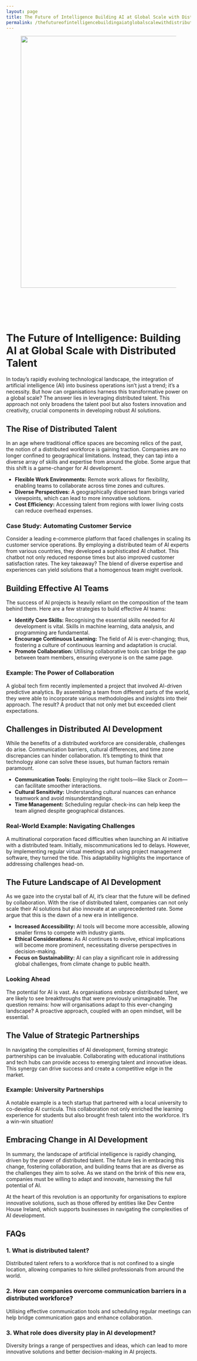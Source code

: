 ```yaml
---
layout: page
title: The Future of Intelligence Building AI at Global Scale with Distributed Talent
permalink: /thefutureofintelligencebuildingaiatglobalscalewithdistributedtalent/
---
```



<div class="wp-block-columns alignwide is-layout-flex wp-container-core-columns-is-layout-8ba3830c wp-block-columns-is-layout-flex" style="margin-top:0;margin-bottom:0;padding-right:0;padding-left:0">
<div class="wp-block-column is-layout-flow wp-block-column-is-layout-flow" style="flex-basis:70%">
<div class="wp-block-group has-global-padding is-layout-constrained wp-block-group-is-layout-constrained"><figure class="alignwide wp-block-post-featured-image" style="padding-bottom:2vh;"><img alt="" class="attachment-post-thumbnail size-post-thumbnail wp-post-image" decoding="async" fetchpriority="high" height="686" sizes="(max-width: 1200px) 100vw, 1200px" src="https://www.devcentrehouse.eu/blogs/wp-content/uploads/2025/08/featured-1754390559634.jpg" srcset="https://www.devcentrehouse.eu/blogs/wp-content/uploads/2025/08/featured-1754390559634.jpg 1200w, https://www.devcentrehouse.eu/blogs/wp-content/uploads/2025/08/featured-1754390559634-300x172.jpg 300w, https://www.devcentrehouse.eu/blogs/wp-content/uploads/2025/08/featured-1754390559634-1024x585.jpg 1024w, https://www.devcentrehouse.eu/blogs/wp-content/uploads/2025/08/featured-1754390559634-768x439.jpg 768w" style="border-radius:0px;object-fit:cover;" width="1200"/></figure>
<h1 class="alignwide wp-block-post-title has-x-large-font-size">The Future of Intelligence: Building AI at Global Scale with Distributed Talent</h1>
<div aria-hidden="true" class="wp-block-spacer" style="height:var(--wp--preset--spacing--10)"></div>
</div>
<div class="wp-block-group has-global-padding is-layout-constrained wp-block-group-is-layout-constrained"><div class="entry-content alignwide wp-block-post-content has-global-padding is-layout-constrained wp-container-core-post-content-is-layout-a5dd074b wp-block-post-content-is-layout-constrained"><p>In today’s rapidly evolving technological landscape, the integration of artificial intelligence (AI) into business operations isn’t just a trend; it’s a necessity. But how can organisations harness this transformative power on a global scale? The answer lies in leveraging distributed talent. This approach not only broadens the talent pool but also fosters innovation and creativity, crucial components in developing robust AI solutions.</p>
<h2>The Rise of Distributed Talent</h2>
<p>In an age where traditional office spaces are becoming relics of the past, the notion of a distributed workforce is gaining traction. Companies are no longer confined to geographical limitations. Instead, they can tap into a diverse array of skills and expertise from around the globe. Some argue that this shift is a game-changer for AI development.</p>
<ul>
<li><strong>Flexible Work Environments:</strong> Remote work allows for flexibility, enabling teams to collaborate across time zones and cultures.</li>
<li><strong>Diverse Perspectives:</strong> A geographically dispersed team brings varied viewpoints, which can lead to more innovative solutions.</li>
<li><strong>Cost Efficiency:</strong> Accessing talent from regions with lower living costs can reduce overhead expenses.</li>
</ul>
<h3>Case Study: Automating Customer Service</h3>
<p>Consider a leading e-commerce platform that faced challenges in scaling its customer service operations. By employing a distributed team of AI experts from various countries, they developed a sophisticated AI chatbot. This chatbot not only reduced response times but also improved customer satisfaction rates. The key takeaway? The blend of diverse expertise and experiences can yield solutions that a homogenous team might overlook.</p>
<h2>Building Effective AI Teams</h2>
<p>The success of AI projects is heavily reliant on the composition of the team behind them. Here are a few strategies to build effective AI teams:</p>
<ul>
<li><strong>Identify Core Skills:</strong> Recognising the essential skills needed for AI development is vital. Skills in machine learning, data analysis, and programming are fundamental.</li>
<li><strong>Encourage Continuous Learning:</strong> The field of AI is ever-changing; thus, fostering a culture of continuous learning and adaptation is crucial.</li>
<li><strong>Promote Collaboration:</strong> Utilising collaborative tools can bridge the gap between team members, ensuring everyone is on the same page.</li>
</ul>
<h3>Example: The Power of Collaboration</h3>
<p>A global tech firm recently implemented a project that involved AI-driven predictive analytics. By assembling a team from different parts of the world, they were able to incorporate various methodologies and insights into their approach. The result? A product that not only met but exceeded client expectations.</p>
<h2>Challenges in Distributed AI Development</h2>
<p>While the benefits of a distributed workforce are considerable, challenges do arise. Communication barriers, cultural differences, and time zone discrepancies can hinder collaboration. It’s tempting to think that technology alone can solve these issues, but human factors remain paramount.</p>
<ul>
<li><strong>Communication Tools:</strong> Employing the right tools—like Slack or Zoom—can facilitate smoother interactions.</li>
<li><strong>Cultural Sensitivity:</strong> Understanding cultural nuances can enhance teamwork and avoid misunderstandings.</li>
<li><strong>Time Management:</strong> Scheduling regular check-ins can help keep the team aligned despite geographical distances.</li>
</ul>
<h3>Real-World Example: Navigating Challenges</h3>
<p>A multinational corporation faced difficulties when launching an AI initiative with a distributed team. Initially, miscommunications led to delays. However, by implementing regular virtual meetings and using project management software, they turned the tide. This adaptability highlights the importance of addressing challenges head-on.</p>
<h2>The Future Landscape of AI Development</h2>
<p>As we gaze into the crystal ball of AI, it’s clear that the future will be defined by collaboration. With the rise of distributed talent, companies can not only scale their AI solutions but also innovate at an unprecedented rate. Some argue that this is the dawn of a new era in intelligence.</p>
<ul>
<li><strong>Increased Accessibility:</strong> AI tools will become more accessible, allowing smaller firms to compete with industry giants.</li>
<li><strong>Ethical Considerations:</strong> As AI continues to evolve, ethical implications will become more prominent, necessitating diverse perspectives in decision-making.</li>
<li><strong>Focus on Sustainability:</strong> AI can play a significant role in addressing global challenges, from climate change to public health.</li>
</ul>
<h3>Looking Ahead</h3>
<p>The potential for AI is vast. As organisations embrace distributed talent, we are likely to see breakthroughs that were previously unimaginable. The question remains: how will organisations adapt to this ever-changing landscape? A proactive approach, coupled with an open mindset, will be essential.</p>
<h2>The Value of Strategic Partnerships</h2>
<p>In navigating the complexities of AI development, forming strategic partnerships can be invaluable. Collaborating with educational institutions and tech hubs can provide access to emerging talent and innovative ideas. This synergy can drive success and create a competitive edge in the market.</p>
<h3>Example: University Partnerships</h3>
<p>A notable example is a tech startup that partnered with a local university to co-develop AI curricula. This collaboration not only enriched the learning experience for students but also brought fresh talent into the workforce. It’s a win-win situation!</p>
<h2>Embracing Change in AI Development</h2>
<p>In summary, the landscape of artificial intelligence is rapidly changing, driven by the power of distributed talent. The future lies in embracing this change, fostering collaboration, and building teams that are as diverse as the challenges they aim to solve. As we stand on the brink of this new era, companies must be willing to adapt and innovate, harnessing the full potential of AI.</p>
<p>At the heart of this revolution is an opportunity for organisations to explore innovative solutions, such as those offered by entities like Dev Centre House Ireland, which supports businesses in navigating the complexities of AI development.</p>
<h2>FAQs</h2>
<h3>1. What is distributed talent?</h3>
<p>Distributed talent refers to a workforce that is not confined to a single location, allowing companies to hire skilled professionals from around the world.</p>
<h3>2. How can companies overcome communication barriers in a distributed workforce?</h3>
<p>Utilising effective communication tools and scheduling regular meetings can help bridge communication gaps and enhance collaboration.</p>
<h3>3. What role does diversity play in AI development?</h3>
<p>Diversity brings a range of perspectives and ideas, which can lead to more innovative solutions and better decision-making in AI projects.</p>
</div></div>
</div>
<div class="wp-block-column is-layout-flow wp-block-column-is-layout-flow" style="flex-basis:30%"></div>
</div>

